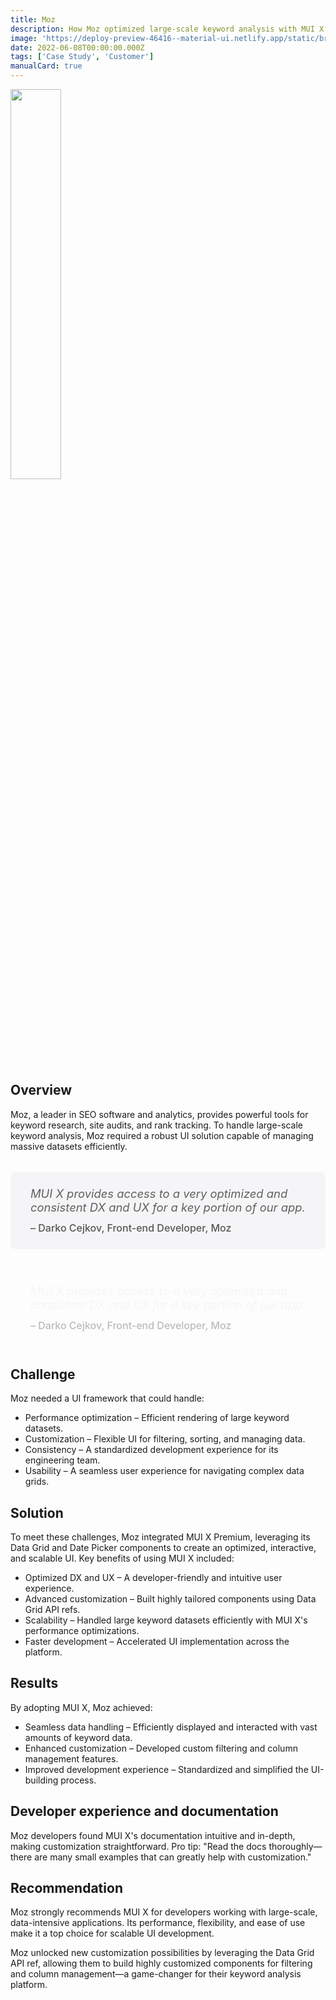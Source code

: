 ```yaml
---
title: Moz
description: How Moz optimized large-scale keyword analysis with MUI X.
image: 'https://deploy-preview-46416--material-ui.netlify.app/static/branding/companies/moz.svg'
date: 2022-06-08T00:00:00.000Z
tags: ['Case Study', 'Customer']
manualCard: true
---
```


<style>
  #blog-responsive-image {
    height: 230px;
    @media (max-width: 600px) {
      height: 167px;
    }
  }
</style>

<img
    id="blog-responsive-image"
    src="/static/branding/companies/moz.svg"
    alt=""
    style="width: 40%; height: auto; object-fit: cover; object-position: top left; border: 0px; margin-left: 0; margin-bottom: 20px; display: block; text-align: left;"
  />

## Overview

Moz, a leader in SEO software and analytics, provides powerful tools for keyword research, site audits, and rank tracking.
To handle large-scale keyword analysis, Moz required a robust UI solution capable of managing massive datasets efficiently.

<span class="only-light-mode">
<blockquote style="margin: 32px 0; padding: 24px 32px; background: #f5f5f7; border-left: 6px solid var(--muidocs-palette-primary-main); border-radius: 8px; font-size: 1.15rem; font-style: italic;">
  MUI X provides access to a very optimized and consistent DX and UX for a key portion of our app.
  <br>
  <span style="display: block; margin-top: 12px; font-size: 1rem; font-style: normal; color: #555; font-weight: 500;">
    – Darko Cejkov, Front-end Developer, Moz
  </span>
</blockquote>
</span>
<span class="only-dark-mode">
<blockquote style="margin: 32px 0; padding: 24px 32px; background: var(--muidocs-palette-background-default); border-left: 6px solid var(--muidocs-palette-primary-main); color: #f5f5f7; border-radius: 8px; font-size: 1.15rem; font-style: italic;">
  MUI X provides access to a very optimized and consistent DX and UX for a key portion of our app.
  <br>
  <span style="display: block; margin-top: 12px; font-size: 1rem; font-style: normal; color: #bbb; font-weight: 500;">
    – Darko Cejkov, Front-end Developer, Moz
  </span>
</blockquote>
</span>

## Challenge

Moz needed a UI framework that could handle:

- Performance optimization – Efficient rendering of large keyword datasets.
- Customization – Flexible UI for filtering, sorting, and managing data.
- Consistency – A standardized development experience for its engineering team.
- Usability – A seamless user experience for navigating complex data grids.

## Solution

To meet these challenges, Moz integrated MUI X Premium, leveraging its Data Grid and Date Picker components to create an optimized, interactive, and scalable UI.
Key benefits of using MUI X included:

- Optimized DX and UX – A developer-friendly and intuitive user experience.
- Advanced customization – Built highly tailored components using Data Grid API refs.
- Scalability – Handled large keyword datasets efficiently with MUI X's performance optimizations.
- Faster development – Accelerated UI implementation across the platform.

## Results

By adopting MUI X, Moz achieved:

- Seamless data handling – Efficiently displayed and interacted with vast amounts of keyword data.
- Enhanced customization – Developed custom filtering and column management features.
- Improved development experience – Standardized and simplified the UI-building process.

## Developer experience and documentation

Moz developers found MUI X's documentation intuitive and in-depth, making customization straightforward.
Pro tip: "Read the docs thoroughly—there are many small examples that can greatly help with customization."

## Recommendation

Moz strongly recommends MUI X for developers working with large-scale, data-intensive applications.
Its performance, flexibility, and ease of use make it a top choice for scalable UI development.

Moz unlocked new customization possibilities by leveraging the Data Grid API ref, allowing them to build highly customized components for filtering and column management—a game-changer for their keyword analysis platform.
